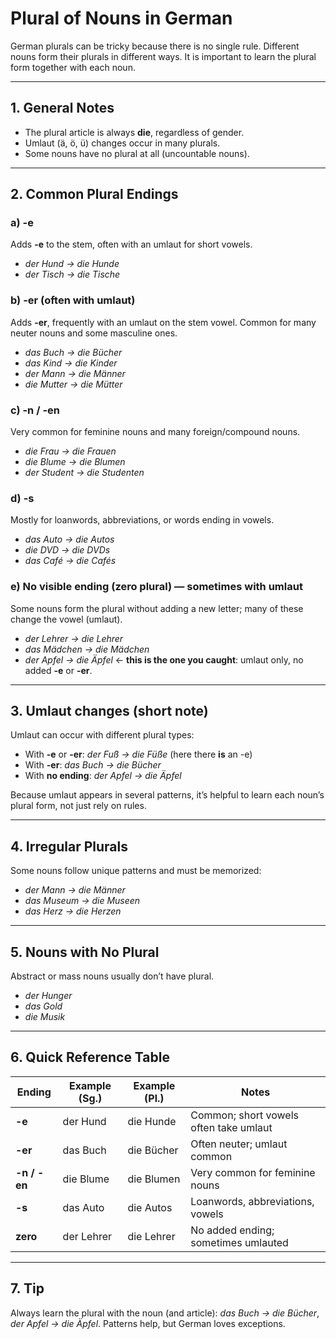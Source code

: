 # Plural of Nouns in German

German plurals can be tricky because there is no single rule. Different nouns form their plurals in different ways. It is important to learn the plural form together with each noun.

---

## 1. General Notes
- The plural article is always **die**, regardless of gender.  
- Umlaut (ä, ö, ü) changes occur in many plurals.  
- Some nouns have no plural at all (uncountable nouns).  

---

## 2. Common Plural Endings

### a) **-e**
Adds **-e** to the stem, often with an umlaut for short vowels.
- *der Hund → die Hunde*  
- *der Tisch → die Tische*

### b) **-er** (often with umlaut)
Adds **-er**, frequently with an umlaut on the stem vowel. Common for many neuter nouns and some masculine ones.
- *das Buch → die Bücher*  
- *das Kind → die Kinder*  
- *der Mann → die Männer*  
- *die Mutter → die Mütter*

### c) **-n / -en**
Very common for feminine nouns and many foreign/compound nouns.
- *die Frau → die Frauen*  
- *die Blume → die Blumen*  
- *der Student → die Studenten*

### d) **-s**
Mostly for loanwords, abbreviations, or words ending in vowels.
- *das Auto → die Autos*  
- *die DVD → die DVDs*  
- *das Café → die Cafés*

### e) **No visible ending (zero plural) — sometimes with umlaut**
Some nouns form the plural without adding a new letter; many of these change the vowel (umlaut).
- *der Lehrer → die Lehrer*  
- *das Mädchen → die Mädchen*  
- *der Apfel → die Äpfel*  ← **this is the one you caught**: umlaut only, no added **-e** or **-er**.

---

## 3. Umlaut changes (short note)
Umlaut can occur with different plural types:
- With **-e** or **-er**: *der Fuß → die Füße* (here there **is** an -e)  
- With **-er**: *das Buch → die Bücher*  
- With **no ending**: *der Apfel → die Äpfel*  

Because umlaut appears in several patterns, it’s helpful to learn each noun’s plural form, not just rely on rules.

---

## 4. Irregular Plurals
Some nouns follow unique patterns and must be memorized:
- *der Mann → die Männer*  
- *das Museum → die Museen*  
- *das Herz → die Herzen*

---

## 5. Nouns with No Plural
Abstract or mass nouns usually don’t have plural.
- *der Hunger*  
- *das Gold*  
- *die Musik*  

---

## 6. Quick Reference Table

| Ending         | Example (Sg.)  | Example (Pl.)   | Notes                                  |
|----------------|----------------|-----------------|----------------------------------------|
| **-e**         | der Hund       | die Hunde       | Common; short vowels often take umlaut |
| **-er**        | das Buch       | die Bücher      | Often neuter; umlaut common            |
| **-n / -en**   | die Blume      | die Blumen      | Very common for feminine nouns         |
| **-s**         | das Auto       | die Autos       | Loanwords, abbreviations, vowels       |
| **zero**       | der Lehrer     | die Lehrer      | No added ending; sometimes umlauted    |

---

## 7. Tip
Always learn the plural with the noun (and article): *das Buch → die Bücher*, *der Apfel → die Äpfel*. Patterns help, but German loves exceptions.